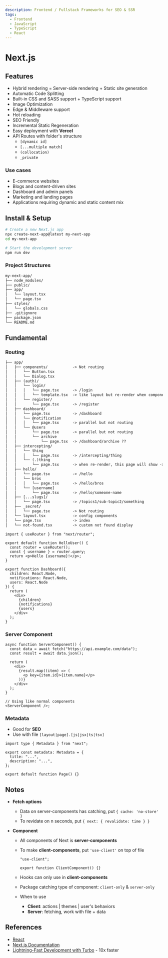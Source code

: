 ```yaml
---
description: Frontend / Fullstack Frameworks for SEO & SSR
tags:
  - Frontend
  - JavaScript
  - TypeScript
  - React
---
```


# Next.js

## Features

- Hybrid rendering = Server-side rendering + Static site generation
- Automatic Code Splitting
- Built-in CSS and SASS support + TypeScript support
- Image Optimization
- Edge & Middleware support
- Hot reloading
- SEO Friendly
- Incremental Static Regeneration
- Easy deployment with **Vercel**
- API Routes with folder's structure
  - `[dynamic id]`
  - `[...multiple match]`
  - `(collocation)`
  - `_private`

### Use cases

- E-commerce websites
- Blogs and content-driven sites
- Dashboard and admin panels
- Marketing and landing pages
- Applications requiring dynamic and static content mix

## Install & Setup

```bash
# Create a new Next.js app
npx create-next-app@latest my-next-app
cd my-next-app

# Start the development server
npm run dev
```

### Project Structures

```txt title="Next 13+"
my-next-app/
├── node_modules/
├── public/
├── app/
│   └── layout.tsx
│   └── page.tsx
├── styles/
│   └── globals.css
├── .gitignore
├── package.json
└── README.md
```

## Fundamental

### Routing

```txt title="App folder structure"
├── app/
│   ├── components/           -> Not routing
│   │   └── Button.tsx
│   │   └── Dialog.tsx
│   ├── (auth)/
│   │   └── login/
│   │   │   └── page.tsx      -> /login
│   │   │   └── template.tsx  -> like layout but re-render when component update
│   │   └── register/
│   │       └── page.tsx      -> /register
│   ├── dashboard/
│   │   └── page.tsx          -> /dashboard
│   │   └── @notification
│   │   │   └── page.tsx      -> parallel but not routing
│   │   └── @users
│   │       └── page.tsx      -> parallel but not routing
│   │       └── archive
│   │           └── page.tsx  -> /dashboard/archive ??
│   ├── intercepting/
│   │   └── thing
│   │   │   └── page.tsx      -> /intercepting/thing
│   │   └── (.)thing
│   │       └── page.tsx      -> when re-render, this page will show -> refresh
│   ├── hello/
│   │   └── page.tsx          -> /hello
│   │   └── bros
│   │   │   └── page.tsx      -> /hello/bros
│   │   └── [username]
│   │       └── page.tsx      -> /hello/someone-name
│   ├── [...slugs]/
│   │   └── page.tsx          -> /topics1/sub-topic2/something
│   ├── _secret/
│   │   └── page.tsx          -> Not routing
│   └── layout.tsx            -> config components
│   └── page.tsx              -> index
│   └── not-found.tsx         -> custom not found display
```

```tsx title="app/hello/[username]/page.tsx"
import { useRouter } from "next/router";

export default function HelloUser() {
  const router = useRouter();
  const { username } = router.query;
  return <p>Hello {username}!</p>;
}
```

```tsx title="app/dashboard/page.tsx"
export function Dashboard({
  children: React.Node,
  notifications: React.Node,
  users: React.Node
}) {
  return (
    <div>
      {children}
      {notifications}
      {users}
    </div>
  );
}
```

### Server Component

```tsx title='app/components/ServerComponent.tsx'
async function ServerComponent() {
  const data = await fetch("https://api.example.com/data");
  const result = await data.json();

  return (
    <div>
      {result.map((item) => (
        <p key={item.id}>{item.name}</p>
      ))}
    </div>
  );
}

// Using like normal components
<ServerComponent />;
```

### Metadata

- Good for **SEO**
- Use with file `[layout|page].[js|jsx|ts|tsx]`

```tsx title='app/layout.tsx'
import type { Metadata } from "next";

export const metadata: Metadata = {
  title: "...",
  description: "...",
};

export default function Page() {}
```

## Notes

- **Fetch options**
  - Data on server-components has catching, put `{ cache: 'no-store' }`
  - To revidate on n seconds, put `{ next: { revalidate: time } }`
- **Component**

  - All components of Next is **server-components**
  - To make **client-components**, put `'use-client'` on top of file

    ```tsx
    "use-client";

    export function ClientComponent() {}
    ```

  - Hooks can only use in **client-components**
  - Package catching type of component: `client-only` & `server-only`
  - When to use
    - **Client**: actions | themes | user's behaviors
    - **Server**: fetching, work with file + data

## References

- [React](../../libraries/react/index.mdx)
- [Next.js Documentation](https://nextjs.org/docs)
- [Lightning-Fast Development with Turbo](https://turbo.build/) - 10x faster
